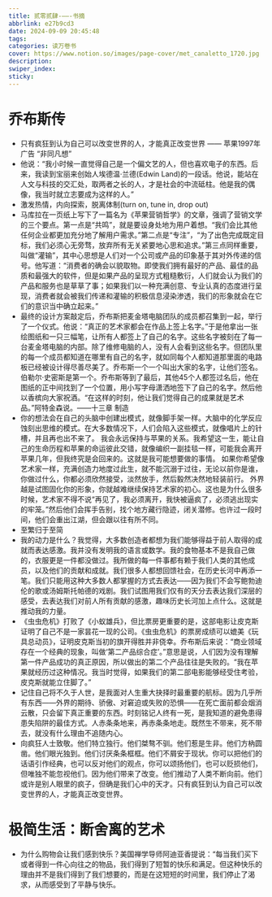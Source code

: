 ```yaml
---
title: 贰零贰肆-——-书摘
abbrlink: e27b9cd3
date: 2024-09-09 20:45:48
tags:
categories: 读万卷书
cover: https://www.notion.so/images/page-cover/met_canaletto_1720.jpg
description:
swiper_index:
sticky:
---
```


# 乔布斯传
- 只有疯狂到认为自己可以改变世界的人，才能真正改变世界 —— 苹果1997年广告 “非同凡想”
- 他说：“我小时候一直觉得自己是一个偏文艺的人，但也喜欢电子的东西。后来，我读到宝丽来创始人埃德温·兰德(Edwin Land)的一段话。他说，能站在人文与科技的交汇处，取两者之长的人，才是社会的中流砥柱。他是我的偶像，我当时就立志要成为这样的人。”
- 激发热情，内向探索，脱离体制(turn on, tune in, drop out)
- 马库拉在一页纸上写下了一篇名为《苹果营销哲学》的文章，强调了营销文学的三个要点。第一点是“共鸣”，就是要设身处地为用户着想。“我们会比其他任何企业都更加充分地了解用户需求。”第二点是“专注”，“为了出色完成既定目标，我们必须心无旁骛，放弃所有无关紧要地心思和追求。”第三点同样重要，叫做“灌输”，其中心思想是人们对一个公司或产品的印象基于其对外传递的信号。他写道：“消费者的确会以貌取物。即使我们拥有最好的产品、最佳的品质和最强大的软件，但是如果产品的呈现方式粗糙敷衍，人们就会认为我们的产品和服务也是草草了事；如果我们以一种充满创意、专业认真的态度进行呈现，消费者就会被我们传递和灌输的积极信息浸染渗透，我们的形象就会在它们的意识当中确立起来。”
- 最终的设计方案敲定后，乔布斯把麦金塔电脑团队的成员都召集到一起，举行了一个仪式。他说：“真正的艺术家都会在作品上签上名字。”于是他拿出一张绘图纸和一只三幅笔，让所有人都签上了自己的名字。这些名字被刻在了每一台麦金塔电脑的内部。除了维修电脑的人，没有人会看到这些名字。但团队里的每一个成员都知道在哪里有自己的名字，就如同每个人都知道那里面的电路板已经被设计得尽善尽美了。乔布斯一个一个叫出大家的名字，让他们签名。伯勒尔·史密斯是第一个。乔布斯等到了最后，其他45个人都签过名后，他在图纸的正中间找到了一个位置，用小写字母潇洒地签下了自己的名字。然后他以香槟向大家祝酒。“在这样的时刻，他让我们觉得自己的成果就是艺术品。”阿特金森说。——十三章 制造 
- 你的想法会在自己的头脑中创建出模式，就像脚手架一样。大脑中的化学反应蚀刻出思维的模式。在大多数情况下，人们会陷入这些模式，就像唱片上的针槽，并且再也出不来了。
  我会永远保持与苹果的关系。我希望这一生，能让自己的生命历程和苹果的命运彼此交错，就像编织一副挂毯一样，可能我会离开苹果几年，但我终究是会回来的。这就是我可能想要做的事情。
  如果你希望像艺术家一样，充满创造力地度过此生，就不能沉溺于过往，无论以前你是谁，你做过什么，你都必须欣然接受，淡然放手，然后毅然决然地轻装前行。
  外界越是试图固化你的形象，你就越难继续保持艺术家的初心。这也是为什么很多时候，艺术家不得不说“再见了，我必须离开，我快被逼疯了，必须逃出现实的牢笼。”然后他们会挥手告别，找个地方藏行隐迹，闭关潜修。也许过一段时间，他们会重出江湖，但会跟以往有所不同。
- 至繁归于至简
- 我的动力是什么？我觉得，大多数创造者都想为我们能够得益于前人取得的成就而表达感激。我并没有发明我的语言或数学。我的食物基本不是我自己做的，衣服更是一件都没做过。我所做的每一件事都有赖于我们人类的其他成员，以及他们的贡献和成就。我们很多人都想回馈社会，在历史长河中再添一笔。我们只能用这种大多数人都掌握的方式去表达——因为我们不会写鲍勃迪伦的歌或汤姆斯托帕德的戏剧。我们试图用我们仅有的天分去表达我们深层的感受，去表达我们对前人所有贡献的感激，趣味历史长河加上点什么。这就是推动我的力量。
- 《虫虫危机》打败了《小蚁雄兵》，但比票房更重要的是，这部电影让皮克斯证明了自己不是一家昙花一现的公司。《虫虫危机》的票房成绩可以媲美《玩具总动员》，证明皮克斯当初的旗开得胜并非侥幸。乔布斯后来说：“商业领域存在一个经典的现象，叫做‘第二产品综合症’。”意思是说，人们因为没有理解第一件产品成功的真正原因，所以做出的第二个产品往往是失败的。“我在苹果就经历过这种情况。我当时觉得，如果我们的第二部电影能够经受住考验，皮克斯就能立住脚了。”
- 记住自己将不久于人世，是我面对人生重大抉择时最重要的航标。因为几乎所有东西——外界的期待、骄傲、对窘迫或失败的恐惧——在死亡面前都会烟消云散，只会留下真正重要的东西。时刻铭记人终有一死，是我知道的避免患得患失陷阱的最佳方式。人赤条条地来，再赤条条地走。既然生不带来，死不带去，就没有什么理由不追随内心。
- 向疯狂人士致敬。他们特立独行。他们桀骜不驯。他们惹是生非。他们方枘圆凿。他们眼光独到。他们讨厌条条框框。他们不屑安于现状。你可以把他们的话语引作经典，也可以反对他们的观点，你可以颂扬他们，也可以贬损他们，但唯独不能忽视他们。因为他们带来了改变。他们推动了人类不断向前。他们或许是别人眼里的疯子，但确是我们心中的天才。只有疯狂到认为自己可以改变世界的人，才能真正改变世界。

# 极简生活：断舍离的艺术

- 为什么购物会让我们感到快乐？美国禅学导师阿迪亚香提说：“每当我们买下或者得到一件心向往之的物品，我们得到了短暂的快乐和满足。但这种快乐的理由并不是我们得到了我们想要的，而是在这短短的时间里，我们停止了渴求，从而感受到了平静与快乐。